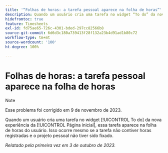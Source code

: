 ```yaml
---
title: '“Folhas de horas: a tarefa pessoal aparece na folha de horas”'
description: Quando um usuário cria uma tarefa no widget “To do” da nova experiência da página inicial, essa tarefa é exibida na folha de horas do usuário. Isso ocorre mesmo se a tarefa não contiver horas registradas e o projeto pessoal não tiver sido fixado.
hidefromtoc: true
feature: Timesheets
exl-id: fd75ae65-726c-4301-bded-297cc82566b8
source-git-commit: 6d6d3c180a739413f28f132a23b4d91ad1b80c72
workflow-type: tm+mt
source-wordcount: '100'
ht-degree: 100%

---
```


# Folhas de horas: a tarefa pessoal aparece na folha de horas

>[!NOTE]
>
>Esse problema foi corrigido em 9 de novembro de 2023.

Quando um usuário cria uma tarefa no widget [!UICONTROL To do] da nova experiência da [!UICONTROL Página inicial], essa tarefa aparece na folha de horas do usuário. Isso ocorre mesmo se a tarefa não contiver horas registradas e o projeto pessoal não tiver sido fixado.

_Relatado pela primeira vez em 3 de outubro de 2023._
